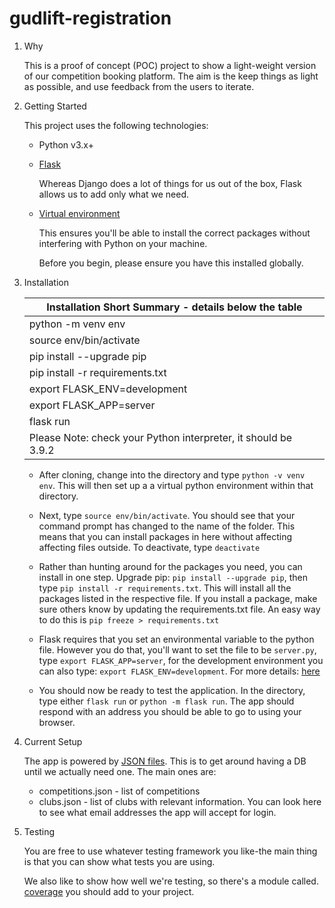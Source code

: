 # gudlift-registration

1. Why

    This is a proof of concept (POC) project to show a light-weight version of our competition booking platform. The aim is the keep things as light as possible, and use feedback from the users to iterate.

2. Getting Started

    This project uses the following technologies:

    * Python v3.x+

    * [Flask](https://flask.palletsprojects.com/en/1.1.x/)

        Whereas Django does a lot of things for us out of the box, Flask allows us to add only what we need.

    * [Virtual environment](https://virtualenv.pypa.io/en/stable/installation.html)

        This ensures you'll be able to install the correct packages without interfering with Python on your machine.

        Before you begin, please ensure you have this installed globally.

3. Installation

    | Installation Short Summary - details below the table           |
    |----------------------------------------------------------------|
    | python -m venv env                                             |
    | source env/bin/activate                                        |
    | pip install --upgrade pip                                      |
    | pip install -r requirements.txt                                |
    | export FLASK_ENV=development                                   |
    | export FLASK_APP=server                                        |
    | flask run                                                      |
    | Please Note: check your Python interpreter, it should be 3.9.2 |

    * After cloning, change into the directory and type `python -v venv env`. This will then set up a a virtual python environment within that directory.

    * Next, type `source env/bin/activate`. You should see that your command prompt has changed to the name of the folder. This means that you can install packages in here without affecting affecting files outside. To deactivate, type `deactivate`

    * Rather than hunting around for the packages you need, you can install in one step. Upgrade pip: `pip install --upgrade pip`, then type `pip install -r requirements.txt`. This will install all the packages listed in the respective file. If you install a package, make sure others know by updating the requirements.txt file. An easy way to do this is `pip freeze > requirements.txt`

    * Flask requires that you set an environmental variable to the python file. However you do that, you'll want to set the file to be `server.py`, type `export FLASK_APP=server`, for the development environment you can also type: `export FLASK_ENV=development`. For more details: [here](https://flask.palletsprojects.com/en/1.1.x/quickstart/#a-minimal-application)

    * You should now be ready to test the application. In the directory, type either `flask run` or `python -m flask run`. The app should respond with an address you should be able to go to using your browser.

4. Current Setup

    The app is powered by [JSON files](https://www.tutorialspoint.com/json/json_quick_guide.htm). This is to get around having a DB until we actually need one. The main ones are:

    * competitions.json - list of competitions
    * clubs.json - list of clubs with relevant information. You can look here to see what email addresses the app will accept for login.

5. Testing

    You are free to use whatever testing framework you like-the main thing is that you can show what tests you are using.  

    We also like to show how well we're testing, so there's a module called.
    [coverage](https://coverage.readthedocs.io/en/coverage-5.1/) you should add to your project.

